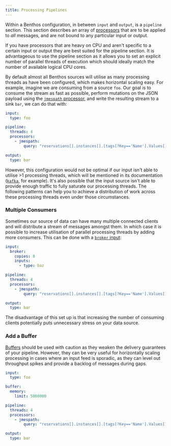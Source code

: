 ```yaml
---
title: Processing Pipelines
---
```


Within a Benthos configuration, in between `input` and `output`, is a `pipeline` section. This section describes an array of [processors][processors] that are to be applied to *all* messages, and are not bound to any particular input or output.

If you have processors that are heavy on CPU and aren't specific to a certain input or output they are best suited for the pipeline section. It is advantageous to use the pipeline section as it allows you to set an explicit number of parallel threads of execution which should ideally match the number of available logical CPU cores.

By default almost all Benthos sources will utilise as many processing threads as have been configured, which makes horizontal scaling easy. For example, imagine we are consuming from a source `foo`. Our goal is to consume the stream as fast as possible, perform mutations on the JSON payload using the [`jmespath` processor][jmespath-processor], and write the resulting stream to a sink `bar`, we can do that with:

```yaml
input:
  type: foo

pipeline:
  threads: 4
  processors:
    - jmespath:
        query: "reservations[].instances[].[tags[?Key=='Name'].Values[] | [0], type, state.name]"

output:
  type: bar
```

However, this configuration would not be optimal if our input isn't able to utilise >1 processing threads, which will be mentioned in its documentation ([`kafka`][kafka-input], for example). It's also possible that the input source isn't able to provide enough traffic to fully saturate our processing threads. The following patterns can help you to achieve a distribution of work across these processing threads even under those circumstances.

### Multiple Consumers

Sometimes our source of data can have many multiple connected clients and will distribute a stream of messages amongst them. In which case it is possible to increase utilisation of parallel processing threads by adding more consumers. This can be done with a [`broker` input][broker-input]:

```yaml
input:
  broker:
    copies: 8
    inputs:
      - type: baz

pipeline:
  threads: 4
  processors:
    - jmespath:
        query: "reservations[].instances[].[tags[?Key=='Name'].Values[] | [0], type, state.name]"

output:
  type: bar
```

The disadvantage of this set up is that increasing the number of consuming clients potentially puts unnecessary stress on your data source.

### Add a Buffer

[Buffers][buffers] should be used with caution as they weaken the delivery guarantees of your pipeline. However, they can be very useful for horizontally scaling processing in cases where an input feed is sporadic, as they can level out throughput spikes and provide a backlog of messages during gaps. 

```yaml
input:
  type: foo

buffer:
  memory:
    limit: 5000000

pipeline:
  threads: 4
  processors:
    - jmespath:
        query: "reservations[].instances[].[tags[?Key=='Name'].Values[] | [0], type, state.name]"

output:
  type: bar
```

[processors]: /docs/components/processors/about
[jmespath-processor]: /docs/components/processors/jmespath
[split-proc]: /docs/components/processors/split
[broker-input]: /docs/components/inputs/broker
[kafka-input]: /docs/components/inputs/kafka
[buffers]: /docs/components/buffers/about